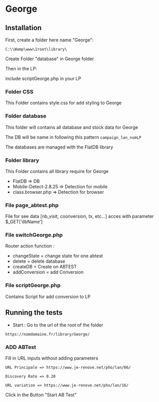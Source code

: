 # George

## Installation

First, create a folder here name "George":

```
C:\\Wamp\www\1root\library\
```

Create Folder "database" in George folder

Then in the LP:

include scriptGeorge.php in your LP

### Folder CSS

This Folder contains style.css for add styling to George

### Folder database

This folder will contains all database and stock data for George

The DB will be name in following this pattern `campaign_lan_numLP`

The databases are managed with the FlatDB library

### Folder library

This Folder contains all library require for George

- FlatDB => DB
- Mobile-Detect-2.8.25 => Detection for mobile
- class.browser.php => Detection for browser

### File page_abtest.php

File for see data [nb_visit, coonversion, tx, etc...]
acces with parameter $\_GET['dbName']

### File switchGeorge.php

Router action function :

- changeState = change state for one abtest
- delete = delete database
- createDB = Create on ABTEST
- addConversion = add Conversion

### File scriptGeorge.php

Contains Script for add conversion to LP

## Running the tests

- Start : Go to the url of the root of the folder

```
https://nomdomaine.fr/library/George/
```

### ADD ABTest

Fill in URL inputs without adding parameters

```
URL Principale => https://www.je-renove.net/pho/lan/06/

Discovery Rate => 0.20

URL variation => https://www.je-renove.net/pho/lan/16/
```

Click in the Button "Start AB Test"
